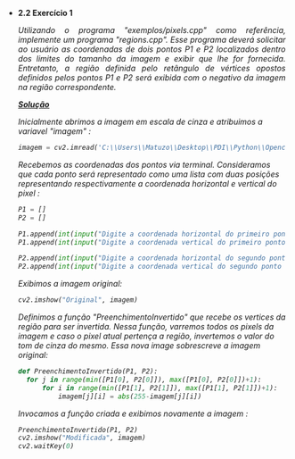 - **2.2 Exercício 1**

  <p align="justify"><i>Utilizando o programa "exemplos/pixels.cpp" como referência, implemente um programa "regions.cpp". Esse programa deverá solicitar ao usuário as coordenadas de dois pontos P1 e P2 localizados dentro dos limites do tamanho da imagem e exibir que lhe for fornecida. Entretanto, a região definida pelo retângulo de vértices opostos definidos pelos pontos P1 e P2 será exibida com o negativo da imagem na região correspondente.<i></p>
  
  ***[Solução](#)***
  <p>Inicialmente abrimos a imagem em escala de cinza e atribuimos a variavel "imagem" :</p>

   ```Python
  imagem = cv2.imread('C:\\Users\\Matuzo\\Desktop\\PDI\\Python\\Opencv\\Imagens\\biel.png', cv2.IMREAD_GRAYSCALE)
  ```
  
  <p>Recebemos as coordenadas dos pontos via terminal. Consideramos que cada ponto será representado como uma lista com duas posições representando respectivamente a coordenada horizontal e vertical do pixel :</p>
  
  ```Python
  P1 = []
  P2 = []

  P1.append(int(input("Digite a coordenada horizontal do primeiro ponto : ")))
  P1.append(int(input("Digite a coordenada vertical do primeiro ponto : ")))

  P2.append(int(input("Digite a coordenada horizontal do segundo ponto : ")))
  P2.append(int(input("Digite a coordenada vertical do segundo ponto : ")))
  ```
  
  <p>Exibimos a imagem original:</p>
  
  ```Python 
  cv2.imshow("Original", imagem)
  ```
  
  <p>Definimos a função "PreenchimentoInvertido" que recebe os vertices da região para ser invertida. Nessa função, varremos todos os pixels da imagem e caso o pixel atual pertença a região, invertemos o valor do tom de cinza do mesmo. Essa nova image sobrescreve a imagem original:</p>
  
  ```Python
  def PreenchimentoInvertido(P1, P2):
    for j in range(min([P1[0], P2[0]]), max([P1[0], P2[0]])+1):
        for i in range(min([P1[1], P2[1]]), max([P1[1], P2[1]])+1):
            imagem[j][i] = abs(255-imagem[j][i])
  ```
  
  <p>Invocamos a função criada e exibimos novamente a imagem :</p>
  
  ```Python
  PreenchimentoInvertido(P1, P2)
  cv2.imshow("Modificada", imagem)
  cv2.waitKey(0)
  ```
  
  
